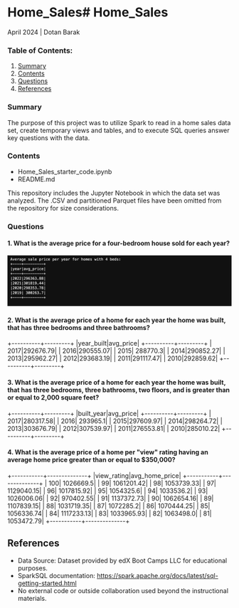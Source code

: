 # Home_Sales# Home_Sales

 April 2024 | Dotan Barak

### Table of Contents: 

1. [Summary](#Summary)
2. [Contents](#Contents)
3. [Questions](#Questions)
4. [References](#References)

### Summary

The purpose of this project was to utilize Spark to read in a home sales data set, create temporary views and tables, and to execute SQL queries answer key questions with the data.

### Contents

-   Home_Sales_starter_code.ipynb
-   README.md


This repository includes the Jupyter Notebook in which the data set was analyzed. The .CSV and partitioned Parquet files have been omitted from the repository for size considerations.

### Questions

#### 1. What is the average price for a four-bedroom house sold for each year?
![alt-text](https://github.com/andrewjmack/Home_Sales/blob/main/png/1.png)

#### 2. What is the average price of a home for each year the home was built, that has three bedrooms and three bathrooms?

+----------+---------+
|year_built|avg_price|
+----------+---------+
|      2017|292676.79|
|      2016|290555.07|
|      2015| 288770.3|
|      2014|290852.27|
|      2013|295962.27|
|      2012|293683.19|
|      2011|291117.47|
|      2010|292859.62|
+----------+---------+
#### 3. What is the average price of a home for each year the home was built, that has three bedrooms, three bathrooms, two floors, and is greater than or equal to 2,000 square feet?

+----------+---------+
|built_year|avg_price|
+----------+---------+
|      2017|280317.58|
|      2016| 293965.1|
|      2015|297609.97|
|      2014|298264.72|
|      2013|303676.79|
|      2012|307539.97|
|      2011|276553.81|
|      2010|285010.22|
+----------+---------+

#### 4. What is the average price of a home per "view" rating having an average home price greater than or equal to $350,000?

+-----------+--------------+
|view_rating|avg_home_price|
+-----------+--------------+
|        100|     1026669.5|
|         99|    1061201.42|
|         98|    1053739.33|
|         97|    1129040.15|
|         96|    1017815.92|
|         95|     1054325.6|
|         94|     1033536.2|
|         93|    1026006.06|
|         92|     970402.55|
|         91|    1137372.73|
|         90|    1062654.16|
|         89|    1107839.15|
|         88|    1031719.35|
|         87|     1072285.2|
|         86|    1070444.25|
|         85|    1056336.74|
|         84|    1117233.13|
|         83|    1033965.93|
|         82|     1063498.0|
|         81|    1053472.79|
+-----------+--------------+

## References

- Data Source: Dataset provided by edX Boot Camps LLC for educational purposes.
- SparkSQL documentation: https://spark.apache.org/docs/latest/sql-getting-started.html
- No external code or outside collaboration used beyond the instructional materials.
